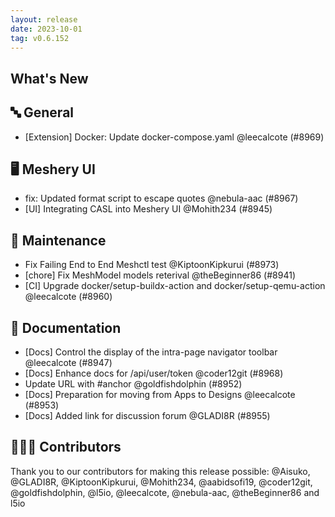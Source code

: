 ```yaml
---
layout: release
date: 2023-10-01
tag: v0.6.152
---
```


## What's New

## 🔤 General

- [Extension] Docker: Update docker-compose.yaml @leecalcote (#8969)

## 🖥 Meshery UI

- fix: Updated format script to escape quotes @nebula-aac (#8967)
- [UI] Integrating CASL into Meshery UI @Mohith234 (#8945)

## 🧰 Maintenance

- Fix Failing End to End Meshctl test @KiptoonKipkurui (#8973)
- [chore] Fix MeshModel models reterival @theBeginner86 (#8941)
- [CI] Upgrade docker/setup-buildx-action and docker/setup-qemu-action @leecalcote (#8960)

## 📖 Documentation

- [Docs] Control the display of the intra-page navigator toolbar @leecalcote (#8947)
- [Docs] Enhance docs for /api/user/token @coder12git (#8968)
- Update URL with #anchor @goldfishdolphin (#8952)
- [Docs] Preparation for moving from Apps to Designs @leecalcote (#8953)
- [Docs] Added link for discussion forum @GLADI8R (#8955)

## 👨🏽‍💻 Contributors

Thank you to our contributors for making this release possible:
@Aisuko, @GLADI8R, @KiptoonKipkurui, @Mohith234, @aabidsofi19, @coder12git, @goldfishdolphin, @l5io, @leecalcote, @nebula-aac, @theBeginner86 and l5io
